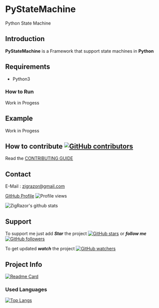 # PyStateMachine
Python State Machine 

## Introduction
**PyStateMachine** is a Framework that support state machines in **Python**

## Requirements
- Python3

### How to Run
Work in Progess

## Example
Work in Progess

## How to contribute [![GitHub contributors](https://img.shields.io/github/contributors/ZigRazor/PyStateMachine.svg)](https://GitHub.com/ZigRazor/PyStateMachine/graphs/contributors/)
Read the [CONTRIBUTING GUIDE](https://github.com/ZigRazor/PyStateMachine/blob/main/CONTRIBUTING.md)
## Contact
E-Mail : zigrazor@gmail.com

[GitHub Profile](https://github.com/ZigRazor) ![Profile views](https://gpvc.arturio.dev/ZigRazor)

![ZigRazor's github stats](https://github-readme-stats.vercel.app/api?username=ZigRazor&show_icons=true&theme=tokyonight)

## Support
To support me just add ***Star*** the project  [![GitHub stars](https://img.shields.io/github/stars/ZigRazor/PyStateMachine.svg?style=social&label=Star&maxAge=2592000)](https://GitHub.com/ZigRazor/PyStateMachine/stargazers/) or ***follow me***  [![GitHub followers](https://img.shields.io/github/followers/ZigRazor.svg?style=social&label=Follow&maxAge=2592000)](https://github.com/ZigRazor?tab=followers)

To get updated ***watch*** the project  [![GitHub watchers](https://img.shields.io/github/watchers/ZigRazor/PyStateMachine.svg?style=social&label=Watch&maxAge=2592000)](https://GitHub.com/ZigRazor/PyStateMachine/watchers/)

## Project Info

[![Readme Card](https://github-readme-stats.vercel.app/api/pin/?username=ZigRazor&repo=PyStateMachine)](https://github.com/ZigRazor/PyStateMachine)

### Used Languages
[![Top Langs](https://github-readme-stats.vercel.app/api/top-langs/?username=ZigRazor&layout=compact)](https://github.com/ZigRazor/PyStateMachine)

